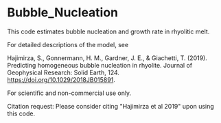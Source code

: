 # Bubble_Nucleation
This code estimates bubble nucleation and growth rate in rhyolitic melt. 

For detailed descriptions of the model, see

Hajimirza, S., Gonnermann, H. M., Gardner, J. E., & Giachetti, T. (2019). Predicting homogeneous bubble nucleation in rhyolite. Journal of Geophysical Research: Solid Earth, 124. https://doi.org/10.1029/2018JB015891.

For scientific and non-commercial use only. 

Citation request: 
Please consider citing "Hajimirza et al 2019" upon using this code. 
